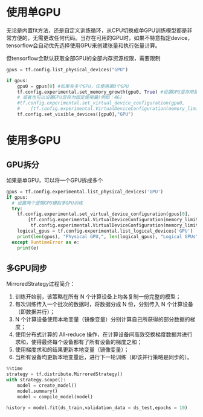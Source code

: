 # 使用单GPU
无论是内置fit方法，还是自定义训练循环，从CPU切换成单GPU训练模型都是非常方便的，无需更改任何代码。当存在可用的GPU时，如果不特意指定device，tensorflow会自动优先选择使用GPU来创建张量和执行张量计算。

但tensorflow会默认获取全部GPU的全部内存资源权限，需要限制

```python
gpus = tf.config.list_physical_devices("GPU")

if gpus:
    gpu0 = gpus[0] #如果有多个GPU，仅使用第0个GPU
    tf.config.experimental.set_memory_growth(gpu0, True) #设置GPU显存用量按需使用
    # 或者也可以设置GPU显存为固定使用量(例如：4G)
    #tf.config.experimental.set_virtual_device_configuration(gpu0,
    #    [tf.config.experimental.VirtualDeviceConfiguration(memory_limit=4096)]) 
    tf.config.set_visible_devices([gpu0],"GPU") 
```

# 使用多GPU

## GPU拆分

如果是单GPU，可以将一个GPU拆成多个
```python
gpus = tf.config.experimental.list_physical_devices('GPU')
if gpus:
  # 设置两个逻辑GPU模拟多GPU训练
  try:
    tf.config.experimental.set_virtual_device_configuration(gpus[0],
        [tf.config.experimental.VirtualDeviceConfiguration(memory_limit=1024),
         tf.config.experimental.VirtualDeviceConfiguration(memory_limit=1024)]) # 拆
    logical_gpus = tf.config.experimental.list_logical_devices('GPU')
    print(len(gpus), "Physical GPU,", len(logical_gpus), "Logical GPUs")
  except RuntimeError as e:
    print(e)
```

## 多GPU同步

MirroredStrategy过程简介：

1. 训练开始前，该策略在所有 N 个计算设备上均各复制一份完整的模型；
2. 每次训练传入一个批次的数据时，将数据分成 N 份，分别传入 N 个计算设备（即数据并行）；
3. N 个计算设备使用本地变量（镜像变量）分别计算自己所获得的部分数据的梯度；
4. 使用分布式计算的 All-reduce 操作，在计算设备间高效交换梯度数据并进行求和，使得最终每个设备都有了所有设备的梯度之和；
5. 使用梯度求和的结果更新本地变量（镜像变量）；
6. 当所有设备均更新本地变量后，进行下一轮训练（即该并行策略是同步的）。
```python
%%time
strategy = tf.distribute.MirroredStrategy()  
with strategy.scope():
    model = create_model()
    model.summary()
    model = compile_model(model)

history = model.fit(ds_train,validation_data = ds_test,epochs = 10)
```